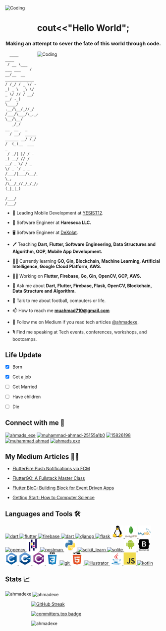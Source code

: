 <img align="center" alt="Coding" width="1000" src="https://developers.giphy.com/branch/master/static/api-512d36c09662682717108a38bbb5c57d.gif">
<h1 align="center">cout<<"Hello World";</h1>
<h3 align="center">Making an attempt to sever the fate of this world through code.</h3>
<img align="right" alt="Coding" width="400" src="https://gifimage.net/wp-content/uploads/2017/10/code-gif-7.gif">


```
  ____                  ____                      
 / __ \___  ___ ___    / __/__  __ _____________  
/ /_/ / _ \/ -_) _ \  _\ \/ _ \/ // / __/ __/ -_) 
\____/ .__/\__/_//_/ /___/\___/\_,_/_/  \__/\__/  
   _/_/                  __  __   _               
  / __/  _____ ______ __/ /_/ /  (_)__  ___ _     
 / _/| |/ / -_) __/ // / __/ _ \/ / _ \/ _ `/ _ _ 
/___/|___/\__/_/  \_, /\__/_//_/_/_//_/\_, (_|_|_)
                 /___/                /___/       
```


- 👾 Leading Mobile Development at [YESIST12](https://ieeeyesist12.org/).

- 🤖 Software Engineer at **Hareseca LLC.**

- 🖥️ Software Engineer at [DeXplat](https://www.dexplat.com/home).

- 🖊️ Teaching **Dart, Flutter, Software Engineering, Data Structures and Algorithm, OOP, Mobile App Development.**

- 👨‍🎓 Currently learning **GO, Gin, Blockchain, Machine Learning, Artificial Intelligence, Google Cloud Platform, AWS.**

- 👨‍💼 Working on **Flutter, Firebase, Go, Gin, OpenCV, GCP, AWS.**

- 💬 Ask me about **Dart, Flutter, Firebase, Flask, OpenCV, Blockchain, Data Structure and Algorithm.**
  
- 🤝 Talk to me about football, computers or life.
  
- 📫 How to reach me **muahmad710@gmail.com**

- 📖 Follow me on Medium if you read tech articles [@ahmadexe](https://medium.com/@ahmadexe).

- 🎙️ Find me speaking at Tech events, conferences, workshops, and bootcamps.


## Life Update
- [x] Born
- [x] Get a job
- [ ] Get Married
- [ ] Have children
- [ ] Die


## Connect with me 🤝
<p align="left">
<a href="https://twitter.com/ahmads_exe" target="blank"><img align="center" src="https://raw.githubusercontent.com/rahuldkjain/github-profile-readme-generator/master/src/images/icons/Social/twitter.svg" alt="ahmads_exe" height="30" width="40" /></a>
<a href="https://linkedin.com/in/muhammad-ahmad-25155a1b0" target="blank"><img align="center" src="https://raw.githubusercontent.com/rahuldkjain/github-profile-readme-generator/master/src/images/icons/Social/linked-in-alt.svg" alt="muhammad-ahmad-25155a1b0" height="30" width="40" /></a>
<a href="https://stackoverflow.com/users/15826198" target="blank"><img align="center" src="https://raw.githubusercontent.com/rahuldkjain/github-profile-readme-generator/master/src/images/icons/Social/stack-overflow.svg" alt="15826198" height="30" width="40" /></a>
<a href="https://fb.com/muhammad ahmad" target="blank"><img align="center" src="https://raw.githubusercontent.com/rahuldkjain/github-profile-readme-generator/master/src/images/icons/Social/facebook.svg" alt="muhammad ahmad" height="30" width="40" /></a>
<a href="https://instagram.com/ahmads.exe" target="blank"><img align="center" src="https://raw.githubusercontent.com/rahuldkjain/github-profile-readme-generator/master/src/images/icons/Social/instagram.svg" alt="ahmads.exe" height="30" width="40" /></a>
</p>



## My Medium Articles ✍🏻

- [FlutterFire Push Notifications via FCM](https://medium.com/@ahmadexe/flutterfire-push-notifications-via-fcm-flutter-web-b475f3e0a5e2)

- [FlutterGO: A Fullstack Master Class](https://medium.com/@ahmadexe/fluttergo-a-fullstack-master-class-20154dd1d0e5)
  
- [Flutter BloC: Building Block for Event Driven Apps](https://medium.com/@ahmadexe/flutter-bloc-building-block-for-event-driven-flutter-apps-191f11437b0)

- [Getting Start: How to Computer Science](https://medium.com/p/13bc1aee0e48)



## Languages and Tools 🛠️
<p align="left"> <a href="https://dart.dev" target="_blank" rel="noreferrer"> <img src="https://www.vectorlogo.zone/logos/dartlang/dartlang-icon.svg" alt="dart" width="40" height="40"/> </a> <a href="https://flutter.dev" target="_blank" rel="noreferrer"> <img src="https://www.vectorlogo.zone/logos/flutterio/flutterio-icon.svg" alt="flutter" width="40" height="40"/> </a> <a href="https://firebase.google.com/" target="_blank" rel="noreferrer"> <img src="https://www.vectorlogo.zone/logos/firebase/firebase-icon.svg" alt="firebase" width="40" height="40"/> </a> <a href="https://go.dev/" target="_blank" rel="noreferrer"> <img src="https://cdn.worldvectorlogo.com/logos/golang-1.svg" alt="dart" width="40" height="40"/> </a> <a href="https://www.djangoproject.com/" target="_blank" rel="noreferrer"> <img src="https://cdn.worldvectorlogo.com/logos/django.svg" alt="django" width="40" height="40"/> </a> <a href="https://flask.palletsprojects.com/" target="_blank" rel="noreferrer"> <img src="https://www.vectorlogo.zone/logos/pocoo_flask/pocoo_flask-icon.svg" alt="flask" width="40" height="40"/> </a> <a href="https://www.linux.org/" target="_blank" rel="noreferrer"> <img src="https://raw.githubusercontent.com/devicons/devicon/master/icons/linux/linux-original.svg" alt="linux" width="40" height="40"/> </a> <a href="https://www.mongodb.com/" target="_blank" rel="noreferrer"> <img src="https://raw.githubusercontent.com/devicons/devicon/master/icons/mongodb/mongodb-original-wordmark.svg" alt="mongodb" width="40" height="40"/> </a> <a href="https://www.mysql.com/" target="_blank" rel="noreferrer"> <img src="https://raw.githubusercontent.com/devicons/devicon/master/icons/mysql/mysql-original-wordmark.svg" alt="mysql" width="40" height="40"/> </a> <a href="https://opencv.org/" target="_blank" rel="noreferrer"> <img src="https://www.vectorlogo.zone/logos/opencv/opencv-icon.svg" alt="opencv" width="40" height="40"/> </a> <a href="https://pandas.pydata.org/" target="_blank" rel="noreferrer"> <img src="https://raw.githubusercontent.com/devicons/devicon/2ae2a900d2f041da66e950e4d48052658d850630/icons/pandas/pandas-original.svg" alt="pandas" width="40" height="40"/> </a> <a href="https://postman.com" target="_blank" rel="noreferrer"> <img src="https://www.vectorlogo.zone/logos/getpostman/getpostman-icon.svg" alt="postman" width="40" height="40"/> </a> <a href="https://www.python.org" target="_blank" rel="noreferrer"> <img src="https://raw.githubusercontent.com/devicons/devicon/master/icons/python/python-original.svg" alt="python" width="40" height="40"/> </a> <a href="https://scikit-learn.org/" target="_blank" rel="noreferrer"> <img src="https://upload.wikimedia.org/wikipedia/commons/0/05/Scikit_learn_logo_small.svg" alt="scikit_learn" width="40" height="40"/> </a> <a href="https://www.sqlite.org/" target="_blank" rel="noreferrer"> <img src="https://www.vectorlogo.zone/logos/sqlite/sqlite-icon.svg" alt="sqlite" width="40" height="40"/> </a> <a href="https://developer.android.com" target="_blank" rel="noreferrer"> <img src="https://raw.githubusercontent.com/devicons/devicon/master/icons/android/android-original-wordmark.svg" alt="android" width="40" height="40"/> </a> <a href="https://getbootstrap.com" target="_blank" rel="noreferrer"> <img src="https://raw.githubusercontent.com/devicons/devicon/master/icons/bootstrap/bootstrap-plain-wordmark.svg" alt="bootstrap" width="40" height="40"/> </a> <a href="https://www.cprogramming.com/" target="_blank" rel="noreferrer"> <img src="https://raw.githubusercontent.com/devicons/devicon/master/icons/c/c-original.svg" alt="c" width="40" height="40"/> </a> <a href="https://www.w3schools.com/cpp/" target="_blank" rel="noreferrer"> <img src="https://raw.githubusercontent.com/devicons/devicon/master/icons/cplusplus/cplusplus-original.svg" alt="cplusplus" width="40" height="40"/> </a> <a href="https://www.w3schools.com/cs/" target="_blank" rel="noreferrer"> <img src="https://raw.githubusercontent.com/devicons/devicon/master/icons/csharp/csharp-original.svg" alt="csharp" width="40" height="40"/> </a> <a href="https://www.w3schools.com/css/" target="_blank" rel="noreferrer"> <img src="https://raw.githubusercontent.com/devicons/devicon/master/icons/css3/css3-original-wordmark.svg" alt="css3" width="40" height="40"/> </a> <a href="https://git-scm.com/" target="_blank" rel="noreferrer"> <img src="https://www.vectorlogo.zone/logos/git-scm/git-scm-icon.svg" alt="git" width="40" height="40"/> </a> <a href="https://www.w3.org/html/" target="_blank" rel="noreferrer"> <img src="https://raw.githubusercontent.com/devicons/devicon/master/icons/html5/html5-original-wordmark.svg" alt="html5" width="40" height="40"/> </a> <a href="https://www.adobe.com/in/products/illustrator.html" target="_blank" rel="noreferrer"> <img src="https://www.vectorlogo.zone/logos/adobe_illustrator/adobe_illustrator-icon.svg" alt="illustrator" width="40" height="40"/> </a> <a href="https://www.java.com" target="_blank" rel="noreferrer"> <img src="https://raw.githubusercontent.com/devicons/devicon/master/icons/java/java-original.svg" alt="java" width="40" height="40"/> </a> <a href="https://developer.mozilla.org/en-US/docs/Web/JavaScript" target="_blank" rel="noreferrer"> <img src="https://raw.githubusercontent.com/devicons/devicon/master/icons/javascript/javascript-original.svg" alt="javascript" width="40" height="40"/> </a> <a href="https://kotlinlang.org" target="_blank" rel="noreferrer"> <img src="https://www.vectorlogo.zone/logos/kotlinlang/kotlinlang-icon.svg" alt="kotlin" width="40" height="40"/> </a> 
 </p>

## Stats 📈
<p><img height=180em align="left" src="https://github-readme-stats.vercel.app/api/top-langs?username=ahmadexe&langs_count=10&hide=cmake,html&theme=github_dark&show_icons=true&locale=en&layout=compact" alt="ahmadexe" /></p>

<p>&nbsp;<img height=180em align="center" src="https://github-readme-stats.vercel.app/api?username=ahmadexe&theme=github_dark&count_private=true&show_icons=true&locale=en" alt="ahmadexe" /></p> 

[![GitHub Streak](https://streak-stats.demolab.com/?user=ahmadexe&&theme=github-dark-blue)](https://git.io/streak-stats)

[![committers.top badge](https://user-badge.committers.top/pakistan/ahmadexe.svg)](https://user-badge.committers.top/pakistan/ahmadexe)

<p align="left"> <img src="https://komarev.com/ghpvc/?username=ahmadexe&label=Profile%20views&color=0e75b6&style=flat" alt="ahmadexe" /> </p>



